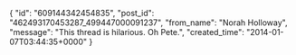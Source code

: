  {
   "id": "609144342454835",
   "post_id": "462493170453287_499447000091237",
   "from_name": "Norah Holloway",
   "message": "This thread is hilarious. Oh Pete.",
   "created_time": "2014-01-07T03:44:35+0000"
 }
